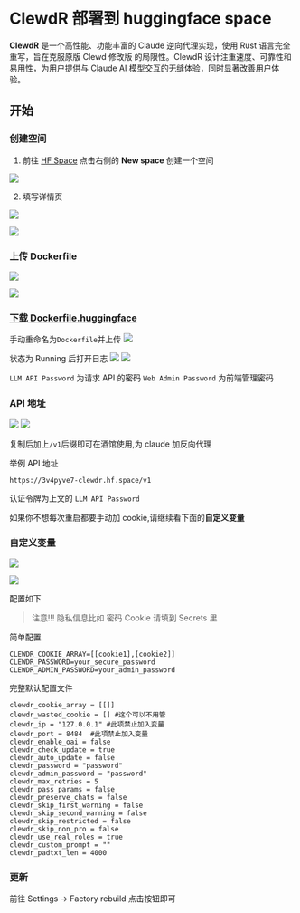 # ClewdR 部署到 huggingface space

**ClewdR** 是一个高性能、功能丰富的 Claude 逆向代理实现，使用 Rust 语言完全重写，旨在克服原版 Clewd 修改版 的局限性。ClewdR 设计注重速度、可靠性和易用性，为用户提供与 Claude AI 模型交互的无缝体验，同时显著改善用户体验。

## 开始

### 创建空间

1. 前往 [HF Space](https://hf.space) 点击右侧的 **New space** 创建一个空间

![](https://raw.githubusercontent.com/Goojoe/PicList/master/images/2025-04-26_15-14-31_651.avif)

2. 填写详情页

![](https://raw.githubusercontent.com/Goojoe/PicList/master/images/2025-04-26_15-14-35_000.avif)

![](https://raw.githubusercontent.com/Goojoe/PicList/master/images/2025-04-26_15-14-37_973.avif)

### 上传 Dockerfile

![](https://raw.githubusercontent.com/Goojoe/PicList/master/images/2025-04-26_15-14-41_795.avif)

![](https://raw.githubusercontent.com/Goojoe/PicList/master/images/2025-04-26_15-14-44_914.avif)

### [下载 Dockerfile.huggingface](https://github.com/Xerxes-2/clewdr/blob/master/Dockerfile.huggingface)

手动重命名为`Dockerfile`并上传
![](https://raw.githubusercontent.com/Goojoe/PicList/master/images/2025-04-26_15-14-48_851.avif)

状态为 Running 后打开日志
![](https://raw.githubusercontent.com/Goojoe/PicList/master/images/2025-04-26_15-14-52_190.avif)
![](https://raw.githubusercontent.com/Goojoe/PicList/master/images/2025-04-26_15-14-56_188.avif)

`LLM API Password` 为请求 API 的密码
`Web Admin Password` 为前端管理密码

### API 地址

![](https://raw.githubusercontent.com/Goojoe/PicList/master/images/2025-04-26_15-14-58_660.avif)
![](https://raw.githubusercontent.com/Goojoe/PicList/master/images/2025-04-26_15-15-02_846.avif)

复制后加上`/v1`后缀即可在酒馆使用,为 claude 加反向代理

举例 API 地址

```
https://3v4pyve7-clewdr.hf.space/v1
```

认证令牌为上文的 `LLM API Password`

如果你不想每次重启都要手动加 cookie,请继续看下面的**自定义变量**

### 自定义变量

![](https://raw.githubusercontent.com/Goojoe/PicList/master/images/2025-04-26_15-15-05_524.avif)

![](https://raw.githubusercontent.com/Goojoe/PicList/master/images/2025-04-26_15-15-08_059.avif)

配置如下

> 注意!!! 隐私信息比如 密码 Cookie 请填到 Secrets 里

简单配置

```env
CLEWDR_COOKIE_ARRAY=[[cookie1],[cookie2]]
CLEWDR_PASSWORD=your_secure_password
CLEWDR_ADMIN_PASSWORD=your_admin_password
```

完整默认配置文件

```env
clewdr_cookie_array = [[]]
clewdr_wasted_cookie = [] #这个可以不用管
clewdr_ip = "127.0.0.1" #此项禁止加入变量
clewdr_port = 8484  #此项禁止加入变量
clewdr_enable_oai = false
clewdr_check_update = true
clewdr_auto_update = false
clewdr_password = "password"
clewdr_admin_password = "password"
clewdr_max_retries = 5
clewdr_pass_params = false
clewdr_preserve_chats = false
clewdr_skip_first_warning = false
clewdr_skip_second_warning = false
clewdr_skip_restricted = false
clewdr_skip_non_pro = false
clewdr_use_real_roles = true
clewdr_custom_prompt = ""
clewdr_padtxt_len = 4000
```

### 更新

前往 Settings -> Factory rebuild 点击按钮即可
